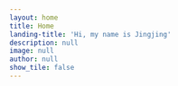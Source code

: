 ```yaml
---
layout: home
title: Home
landing-title: 'Hi, my name is Jingjing'
description: null
image: null
author: null
show_tile: false
---
```

